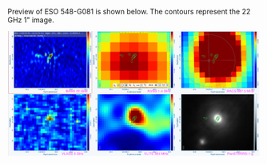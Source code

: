 Preview of ESO 548-G081 is shown below. The contours represent the 22 GHz 1" image. 

![ESO548-G081.png](ESO548-G081.png "ESO548-G081")

